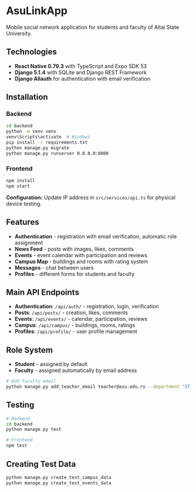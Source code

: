 # AsuLinkApp

Mobile social network application for students and faculty of Altai State University.

## Technologies

- **React Native 0.79.3** with TypeScript and Expo SDK 53
- **Django 5.1.4** with SQLite and Django REST Framework
- **Django Allauth** for authentication with email verification

## Installation

### Backend
```bash
cd backend
python -m venv venv
venv\Scripts\activate  # Windows
pip install -r requirements.txt
python manage.py migrate
python manage.py runserver 0.0.0.0:8000
```

### Frontend
```bash
npm install
npm start
```

**Configuration:** Update IP address in `src/services/api.ts` for physical device testing.

## Features

- **Authentication** - registration with email verification, automatic role assignment
- **News Feed** - posts with images, likes, comments
- **Events** - event calendar with participation and reviews
- **Campus Map** - buildings and rooms with rating system
- **Messages** - chat between users
- **Profiles** - different forms for students and faculty

## Main API Endpoints

- **Authentication**: `/api/auth/` - registration, login, verification
- **Posts**: `/api/posts/` - creation, likes, comments
- **Events**: `/api/events/` - calendar, participation, reviews
- **Campus**: `/api/campus/` - buildings, rooms, ratings
- **Profiles**: `/api/profile/` - user profile management

## Role System

- **Student** - assigned by default
- **Faculty** - assigned automatically by email address

```bash
# Add faculty email
python manage.py add_teacher_email teacher@asu.edu.ru --department "IT Department" --position "Associate Professor"
```

## Testing

```bash
# Backend
cd backend
python manage.py test

# Frontend
npm test
```

## Creating Test Data

```bash
python manage.py create_test_campus_data
python manage.py create_test_events_data
```
